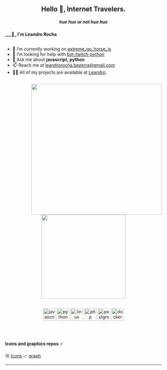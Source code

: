 
<h2 align="center">Hello 🖖, Internet Travelers.</h2>
<h5 align="center">hue hue or not hue hue</h5>
<h4>___👋_ I'm Leandro Rocha</h3>

##

- :telescope: I’m currently working on [extreme_go_horse_js](https://github.com/BLRocha/extreme_go_horse_js)
- :thinking: I’m looking for help with [bot-twitch-python](https://github.com/casadodev/bot-twitch-python)
- :speech_balloon: Ask me about **javascript, python**
- :mailbox: Reach me at leandrorocha.bezerra@gmail.com
- :man_technologist: All of my projects are available at [Leandro](https://github.com/BLRocha/).

##
<div align="center">
<img width="420" align="right" src="https://github-readme-stats.vercel.app/api?username=BLRocha&show_icons=true&theme=blueberry&count_private=true">
<img width="270" src="https://github-readme-stats.vercel.app/api/top-langs/?username=BLRocha&theme=blueberry"><br>

<p align="center">
    <br>
    <img src=https://devicons.github.io/devicon/devicon.git/icons/javascript/javascript-original.svg alt=javascript width="40" height="40"/>
    <img src=https://devicons.github.io/devicon/devicon.git/icons/python/python-original-wordmark.svg alt=python width="40" height="40"/>
    <img src=https://devicons.github.io/devicon/devicon.git/icons/linux/linux-original.svg alt=linux width="40" height="40"/>
    <img src=https://devicons.github.io/devicon/devicon.git/icons/php/php-original.svg alt=php width="40" height="40"/>
    <img src=https://devicons.github.io/devicon/devicon.git/icons/postgresql/postgresql-original-wordmark.svg alt=postgresql width="40" height="40"/>
    <img src=https://devicons.github.io/devicon/devicon.git/icons/docker/docker-original.svg alt=docker width="40" height="40"/>
</p>
</div>
</br>

##

**Icons and graphics repos** :star:

:accept: [Icons](https://github.com/devicons)
:chart_with_upwards_trend: [graph](https://github.com/anuraghazra/github-readme-stats)

----
